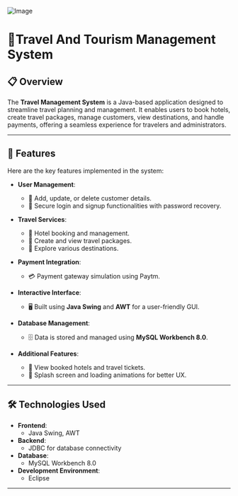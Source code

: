 ![Image](https://github.com/user-attachments/assets/92d4663e-f2a8-42a8-baf2-9eaf5fa58d52)

# 🧳Travel And Tourism Management System

## 📋 Overview  
The **Travel Management System** is a Java-based application designed to streamline travel planning and management. It enables users to book hotels, create travel packages, manage customers, view destinations, and handle payments, offering a seamless experience for travelers and administrators.

---

## 🚀 Features  
Here are the key features implemented in the system:  

- **User Management**:  
  - 👥 Add, update, or delete customer details.  
  - 🔑 Secure login and signup functionalities with password recovery.

- **Travel Services**:  
  - 🏨 Hotel booking and management.  
  - 🎒 Create and view travel packages.  
  - 📍 Explore various destinations.

- **Payment Integration**:  
  - 💳 Payment gateway simulation using Paytm.  

- **Interactive Interface**:  
  - 🖥️ Built using **Java Swing** and **AWT** for a user-friendly GUI.  

- **Database Management**:  
  - 🗄️ Data is stored and managed using **MySQL Workbench 8.0**.  

- **Additional Features**:  
  - 📂 View booked hotels and travel tickets.  
  - 🔄 Splash screen and loading animations for better UX.  

---

## 🛠️ Technologies Used  

- **Frontend**:  
  - Java Swing, AWT  
- **Backend**:  
  - JDBC for database connectivity  
- **Database**:  
  - MySQL Workbench 8.0 
- **Development Environment**:  
  - Eclipse

---

